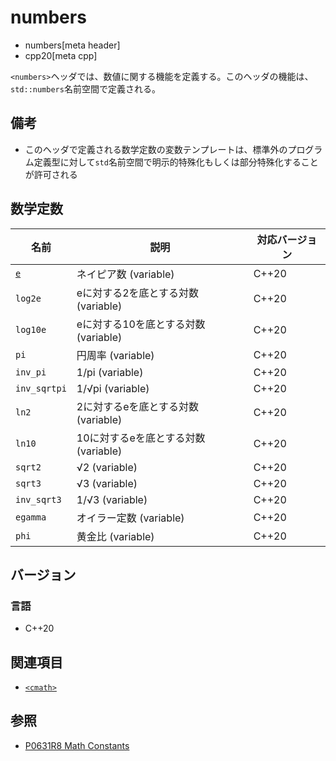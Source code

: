 # numbers
* numbers[meta header]
* cpp20[meta cpp]

`<numbers>`ヘッダでは、数値に関する機能を定義する。このヘッダの機能は、`std::numbers`名前空間で定義される。


## 備考
- このヘッダで定義される数学定数の変数テンプレートは、標準外のプログラム定義型に対して`std`名前空間で明示的特殊化もしくは部分特殊化することが許可される


## 数学定数

| 名前 | 説明 | 対応バージョン |
|------|------|----------------|
| [`e`](numbers/e.md)          | ネイピア数 (variable) | C++20 |
| `log2e`      | eに対する2を底とする対数 (variable) | C++20 |
| `log10e`     | eに対する10を底とする対数 (variable) | C++20 |
| `pi`         | 円周率 (variable) | C++20 |
| `inv_pi`     | 1/pi (variable) | C++20 |
| `inv_sqrtpi` | 1/√pi (variable) | C++20 |
| `ln2`        | 2に対するeを底とする対数 (variable) | C++20 |
| `ln10`       | 10に対するeを底とする対数 (variable) | C++20 |
| `sqrt2`      | √2 (variable) | C++20 |
| `sqrt3`      | √3 (variable) | C++20 |
| `inv_sqrt3`  | 1/√3 (variable) | C++20 |
| `egamma`     | オイラー定数 (variable) | C++20 |
| `phi`        | 黄金比 (variable) | C++20 |


## バージョン
### 言語
- C++20

## 関連項目
- [`<cmath>`](cmath.md)

## 参照
- [P0631R8 Math Constants](http://www.open-std.org/jtc1/sc22/wg21/docs/papers/2019/p0631r8.pdf)
